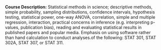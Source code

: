 **Course Description:** Statistical methods in science; descriptive methods, simple probability, sampling distributions, confidence intervals, hypothesis testing, statistical power, one-way ANOVA, correlation, simple and multiple regression, interaction, practical concerns in inference (e.g. interpreting p-values, publication bias), reading and evaluating statistical results in published papers and popular media. Emphasis on using software rather than hand calculation to conduct analyses.of the following: STAT 301, STAT 302A, STAT 307, or STAT 311.